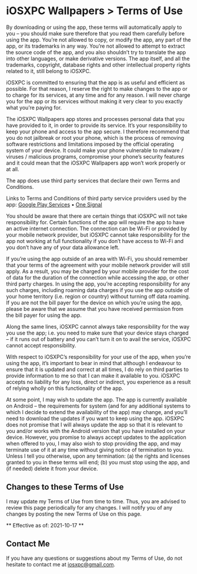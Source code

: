 # iOSXPC Wallpapers > Terms of Use

By downloading or using the app, these terms will automatically apply to you – you should make sure therefore that you read them carefully before using the app. You’re not allowed to copy, or modify the app, any part of the app, or its trademarks in any way. You’re not allowed to attempt to extract the source code of the app, and you also shouldn’t try to translate the app into other languages, or make derivative versions. The app itself, and all the trademarks, copyright, database rights and other intellectual property rights related to it, still belong to iOSXPC.

iOSXPC is committed to ensuring that the app is as useful and efficient as possible. For that reason, I reserve the right to make changes to the app or to charge for its services, at any time and for any reason. I will never charge you for the app or its services without making it very clear to you exactly what you’re paying for.

The iOSXPC Wallpapers app stores and processes personal data that you have provided to it, in order to provide its service. It’s your responsibility to keep your phone and access to the app secure. I therefore recommend that you do not jailbreak or root your phone, which is the process of removing software restrictions and limitations imposed by the official operating system of your device. It could make your phone vulnerable to malware / viruses / malicious programs, compromise your phone’s security features and it could mean that the iOSXPC Wallpapers app won’t work properly or at all.

The app does use third party services that declare their own Terms and Conditions.

Links to Terms and Conditions of third party service providers used by the app:
[Google Play Services](https://policies.google.com/terms)
• [One Signal](https://onesignal.com/tos)

You should be aware that there are certain things that iOSXPC will not take responsibility for. Certain functions of the app will require the app to have an active internet connection. The connection can be Wi-Fi or provided by your mobile network provider, but iOSXPC cannot take responsibility for the app not working at full functionality if you don’t have access to Wi-Fi and you don’t have any of your data allowance left.

If you’re using the app outside of an area with Wi-Fi, you should remember that your terms of the agreement with your mobile network provider will still apply. As a result, you may be charged by your mobile provider for the cost of data for the duration of the connection while accessing the app, or other third party charges. In using the app, you’re accepting responsibility for any such charges, including roaming data charges if you use the app outside of your home territory (i.e. region or country) without turning off data roaming. If you are not the bill payer for the device on which you’re using the app, please be aware that we assume that you have received permission from the bill payer for using the app.

Along the same lines, iOSXPC cannot always take responsibility for the way you use the app; i.e. you need to make sure that your device stays charged – if it runs out of battery and you can’t turn it on to avail the service, iOSXPC cannot accept responsibility.

With respect to iOSXPC’s responsibility for your use of the app, when you’re using the app, it’s important to bear in mind that although I endeavour to ensure that it is updated and correct at all times, I do rely on third parties to provide information to me so that I can make it available to you. iOSXPC accepts no liability for any loss, direct or indirect, you experience as a result of relying wholly on this functionality of the app.

At some point, I may wish to update the app. The app is currently available on Android – the requirements for system (and for any additional systems to which I decide to extend the availability of the app) may change, and you’ll need to download the updates if you want to keep using the app. iOSXPC does not promise that I will always update the app so that it is relevant to you and/or works with the Android version that you have installed on your device. However, you promise to always accept updates to the application when offered to you, I may also wish to stop providing the app, and may terminate use of it at any time without giving notice of termination to you. Unless I tell you otherwise, upon any termination: (a) the rights and licenses granted to you in these terms will end; (b) you must stop using the app, and (if needed) delete it from your device.

## Changes to these Terms of Use
I may update my Terms of Use from time to time. Thus, you are advised to review this page periodically for any changes. I will notify you of any changes by posting the new Terms of Use on this page.

** Effective as of: 2021-10-17 **

## Contact Me
If you have any questions or suggestions about my Terms of Use, do not hesitate to contact me at [iosxpc@gmail.com](mailto:iosxpc@gmail.com).
